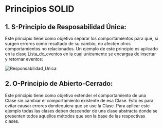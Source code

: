 # Principios SOLID

## 1. S-Principio de Resposabilidad Única:
  Este principio tiene como objetivo separar los comportamientos para que, si surgen errores como resultado de su cambio, no         afecten otros comportamientos no relacionados.
  Un ejemplo de este principio es aplicado en la clase Lista_de_eventos en la cual unicamente se encargaa de insertar y retornar     eventos:
  
  ![Responsabilidad_Unica](https://user-images.githubusercontent.com/82920949/185822105-f5dc1f4e-9e6d-4a54-a193-c04ea91d60cf.PNG)

## 2. O-Principio de Abierto-Cerrado:
  Este principio tiene como objetivo extender el comportamiento de una Clase sin cambiar el comportamiento existente de esa Clase.   Esto es para evitar causar errores dondequiera que se use la Clase.
  Para aplicar este ejemplo todas  las clases deben descender de una clase abstracta donde se presenten todos aquellos métodos que   son la base de las respectivas clases.
